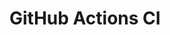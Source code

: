 # GitHub Actions CI



























































































































































































































































































































































































































































































































































































































































































































































































































































































































































































































































































































































































































































































































































































































































































































































































































































